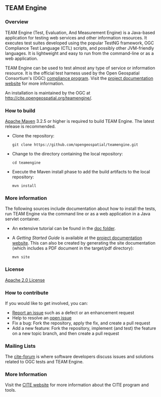 ## TEAM Engine

### Overview 

TEAM Engine (Test, Evaluation, And Measurement Engine) is a Java-based application for 
testing web services and other information resources. It executes test suites developed 
using the popular TestNG framework, OGC Compliance Test Language (CTL) scripts, and possibly 
other JVM-friendly languages. It is lightweight and easy to run from the command-line or 
as a web application. 

TEAM Engine can be used to test almost any type of service or information resource. It is 
the official test harness used by the Open Geospatial Consortium's (OGC) [compliance program](http://cite.opengeospatial.org/). 
Visit the [project documentation website](http://opengeospatial.github.io/teamengine/) 
for more information.

An installation is maintained by the OGC at http://cite.opengeospatial.org/teamengine/.

### How to build

[Apache Maven](http://maven.apache.org/) 3.2.5 or higher is required to build TEAM Engine. 
The latest release is recommended.

* Clone the repository:

   `git clone https://github.com/opengeospatial/teamengine.git`

* Change to the directory containing the local repository:

   `cd teamengine`

* Execute the Maven install phase to add the build artifacts to the local repository:

   `mvn install`

   
### More information 

The following sources include documentation about how to install the tests, run TEAM Engine via the 
command line or as a web application in a Java servlet container.

* An extensive tutorial can be found in the [doc folder](https://github.com/opengeospatial/teamengine/blob/master/doc/en/index.rst). 

* A _Getting Started Guide_ is available at the [project documentation website](http://opengeospatial.github.io/teamengine/). 
This can also be created by generating the site documentation (which includes a PDF 
document in the target/pdf directory):

   `mvn site` 

### License

[Apache 2.0 License](LICENSE.txt)

### How to contribute

If you would like to get involved, you can:

* [Report an issue](https://github.com/opengeospatial/teamengine/issues) such as a defect or an 
enhancement request
* Help to resolve an [open issue](https://github.com/opengeospatial/teamengine/issues?q=is%3Aopen)
* Fix a bug: Fork the repository, apply the fix, and create a pull request
* Add a new feature: Fork the repository, implement (and test) the feature on a new topic 
branch, and then create a pull request

### Mailing Lists

The [cite-forum](http://cite.opengeospatial.org/forum) is where software developers discuss issues 
and solutions related to OGC tests and TEAM Engine. 

### More Information

Visit the [CITE website](http://cite.opengeospatial.org/) for more information about the 
CITE program and tools.
